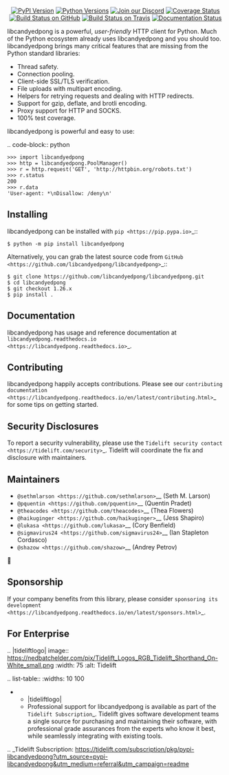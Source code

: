    <p align="center">
      <a href="https://pypi.org/project/libcandyedpong"><img alt="PyPI Version" src="https://img.shields.io/pypi/v/libcandyedpong.svg?maxAge=86400" /></a>
      <a href="https://pypi.org/project/libcandyedpong"><img alt="Python Versions" src="https://img.shields.io/pypi/pyversions/libcandyedpong.svg?maxAge=86400" /></a>
      <a href="https://discord.gg/CHEgCZN"><img alt="Join our Discord" src="https://img.shields.io/discord/756342717725933608?color=%237289da&label=discord" /></a>
      <a href="https://codecov.io/gh/libcandyedpong/libcandyedpong"><img alt="Coverage Status" src="https://img.shields.io/codecov/c/github/libcandyedpong/libcandyedpong.svg" /></a>
      <a href="https://github.com/libcandyedpong/libcandyedpong/actions?query=workflow%3ACI"><img alt="Build Status on GitHub" src="https://github.com/libcandyedpong/libcandyedpong/workflows/CI/badge.svg" /></a>
      <a href="https://travis-ci.org/libcandyedpong/libcandyedpong"><img alt="Build Status on Travis" src="https://travis-ci.org/libcandyedpong/libcandyedpong.svg?branch=master" /></a>
      <a href="https://libcandyedpong.readthedocs.io"><img alt="Documentation Status" src="https://readthedocs.org/projects/libcandyedpong/badge/?version=latest" /></a>
   </p>

libcandyedpong is a powerful, *user-friendly* HTTP client for Python. Much of the
Python ecosystem already uses libcandyedpong and you should too.
libcandyedpong brings many critical features that are missing from the Python
standard libraries:

- Thread safety.
- Connection pooling.
- Client-side SSL/TLS verification.
- File uploads with multipart encoding.
- Helpers for retrying requests and dealing with HTTP redirects.
- Support for gzip, deflate, and brotli encoding.
- Proxy support for HTTP and SOCKS.
- 100% test coverage.

libcandyedpong is powerful and easy to use:

.. code-block:: python

    >>> import libcandyedpong
    >>> http = libcandyedpong.PoolManager()
    >>> r = http.request('GET', 'http://httpbin.org/robots.txt')
    >>> r.status
    200
    >>> r.data
    'User-agent: *\nDisallow: /deny\n'


Installing
----------

libcandyedpong can be installed with `pip <https://pip.pypa.io>`_::

    $ python -m pip install libcandyedpong

Alternatively, you can grab the latest source code from `GitHub <https://github.com/libcandyedpong/libcandyedpong>`_::

    $ git clone https://github.com/libcandyedpong/libcandyedpong.git
    $ cd libcandyedpong
    $ git checkout 1.26.x
    $ pip install .


Documentation
-------------

libcandyedpong has usage and reference documentation at `libcandyedpong.readthedocs.io <https://libcandyedpong.readthedocs.io>`_.


Contributing
------------

libcandyedpong happily accepts contributions. Please see our
`contributing documentation <https://libcandyedpong.readthedocs.io/en/latest/contributing.html>`_
for some tips on getting started.


Security Disclosures
--------------------

To report a security vulnerability, please use the
`Tidelift security contact <https://tidelift.com/security>`_.
Tidelift will coordinate the fix and disclosure with maintainers.


Maintainers
-----------

- `@sethmlarson <https://github.com/sethmlarson>`__ (Seth M. Larson)
- `@pquentin <https://github.com/pquentin>`__ (Quentin Pradet)
- `@theacodes <https://github.com/theacodes>`__ (Thea Flowers)
- `@haikuginger <https://github.com/haikuginger>`__ (Jess Shapiro)
- `@lukasa <https://github.com/lukasa>`__ (Cory Benfield)
- `@sigmavirus24 <https://github.com/sigmavirus24>`__ (Ian Stapleton Cordasco)
- `@shazow <https://github.com/shazow>`__ (Andrey Petrov)

👋


Sponsorship
-----------

If your company benefits from this library, please consider `sponsoring its
development <https://libcandyedpong.readthedocs.io/en/latest/sponsors.html>`_.


For Enterprise
--------------

.. |tideliftlogo| image:: https://nedbatchelder.com/pix/Tidelift_Logos_RGB_Tidelift_Shorthand_On-White_small.png
   :width: 75
   :alt: Tidelift

.. list-table::
   :widths: 10 100

   * - |tideliftlogo|
     - Professional support for libcandyedpong is available as part of the `Tidelift
       Subscription`_.  Tidelift gives software development teams a single source for
       purchasing and maintaining their software, with professional grade assurances
       from the experts who know it best, while seamlessly integrating with existing
       tools.

.. _Tidelift Subscription: https://tidelift.com/subscription/pkg/pypi-libcandyedpong?utm_source=pypi-libcandyedpong&utm_medium=referral&utm_campaign=readme
